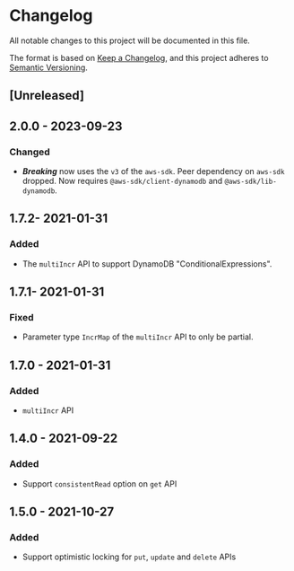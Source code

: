 # Changelog

All notable changes to this project will be documented in this file.

The format is based on [Keep a Changelog](https://keepachangelog.com/en/1.0.0/),
and this project adheres to
[Semantic Versioning](https://semver.org/spec/v2.0.0.html).

## [Unreleased]

## 2.0.0 - 2023-09-23

### Changed

- **_Breaking_** now uses the `v3` of the `aws-sdk`. Peer dependency on
  `aws-sdk` dropped. Now requires `@aws-sdk/client-dynamodb` and
  `@aws-sdk/lib-dynamodb`.

## 1.7.2- 2021-01-31

### Added

- The `multiIncr` API to support DynamoDB "ConditionalExpressions".

## 1.7.1- 2021-01-31

### Fixed

- Parameter type `IncrMap` of the `multiIncr` API to only be partial.

## 1.7.0 - 2021-01-31

### Added

- `multiIncr` API

## 1.4.0 - 2021-09-22

### Added

- Support `consistentRead` option on `get` API

## 1.5.0 - 2021-10-27

### Added

- Support optimistic locking for `put`, `update` and `delete` APIs

